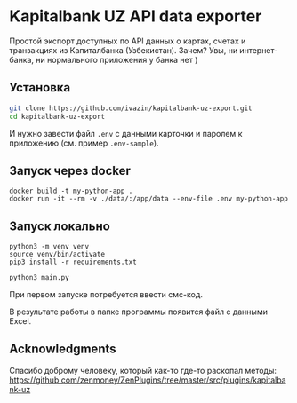 # Kapitalbank UZ API data exporter

Простой экспорт доступных по API данных о картах, счетах и транзакциях из Капиталбанка (Узбекистан). Зачем? Увы, ни интернет-банка, ни нормального приложения у банка нет )

## Установка

```sh
git clone https://github.com/ivazin/kapitalbank-uz-export.git
cd kapitalbank-uz-export
```
И нужно завести файл `.env` с данными карточки и паролем к приложению (см. пример `.env-sample`).

## Запуск через docker
```
docker build -t my-python-app .
docker run -it --rm -v ./data/:/app/data --env-file .env my-python-app 
```

## Запуск локально
```
python3 -m venv venv
source venv/bin/activate
pip3 install -r requirements.txt 
```

```sh
python3 main.py 
```
При первом запуске потребуется ввести смс-код.

В результате работы в папке программы появится файл с данными Excel.

## Acknowledgments

Спасибо доброму человеку, который как-то где-то раскопал методы:
https://github.com/zenmoney/ZenPlugins/tree/master/src/plugins/kapitalbank-uz
